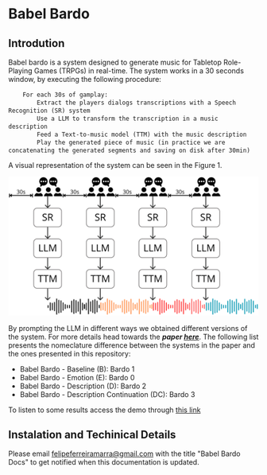 # Babel Bardo
## Introdution
Babel bardo is a system designed to generate music for Tabletop Role-Playing Games (TRPGs) in real-time. The system works in a 30 seconds window, by executing the following procedure:

```
    For each 30s of gamplay:
        Extract the players dialogs transcriptions with a Speech Recognition (SR) system
        Use a LLM to transform the transcription in a music description
        Feed a Text-to-music model (TTM) with the music description
        Play the generated piece of music (in practice we are concatenating the generated segments and saving on disk after 30min)
```

A visual representation of the system can be seen in the Figure 1. 

![Figure 1. And overview o the Babel Bardo system](/assets/bardo_overview.png)

By prompting the LLM in different ways we obtained different versions of the system. For more details head towards the ***paper [here](https://arxiv.org/abs/2411.03948)***. The following list presents the nomeclature difference between the systems in the paper and the ones presented in this repository:

* Babel Bardo - Baseline (B): Bardo 1
* Babel Bardo - Emotion (E): Bardo 0
* Babel Bardo - Description (D): Bardo 2
* Babel Bardo - Description Continuation (DC): Bardo 3

To listen to some results access the demo through [this link](https://felipemarra.github.io/babel-bardo/)

## Instalation and Techinical Details
Please email felipeferreiramarra@gmail.com with the title "Babel Bardo Docs" to get notified when this documentation is updated.